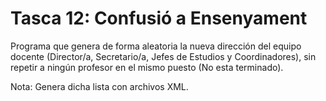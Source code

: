 # Tasca 12: Confusió a Ensenyament

Programa que genera de forma aleatoria la nueva dirección del equipo docente (Director/a, Secretario/a, Jefes de Estudios y Coordinadores), sin repetir a ningún profesor en el mismo puesto (No esta terminado).

Nota: Genera dicha lista con archivos XML.
